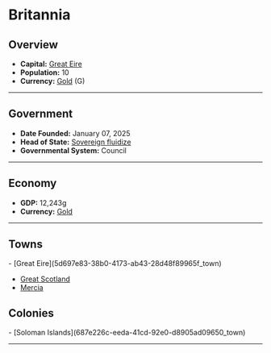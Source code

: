 <!--UNDEDITED FILE, remove this entire line if this file has been edited!-->
# <!--NAME-->Britannia<!--NAME-->

## Overview

- **Capital:** <!--CAPITAL_LINK-->[Great Eire](5d697e83-38b0-4173-ab43-28d48f89965f_town)<!--CAPITAL_LINK-->
- **Population:** <!--POPULATION-->10<!--POPULATION-->
- **Currency:** <!--CURRENCY_LINK-->[Gold](Gold_currency)<!--CURRENCY_LINK--> (<!--CURRENCY_ABV-->G<!--CURRENCY_ABV-->)

---

## Government

- **Date Founded:** <!--FOUNDED-->January 07, 2025<!--FOUNDED-->
- **Head of State:** <!--LEADER_TITLE_LINK-->[Sovereign fluidize](fluidize_user)<!--LEADER_TITLE_LINK-->
- **Governmental System:** <!--GOVERNMENT-->Council<!--GOVERNMENT-->

---

## Economy

- **GDP:** <!--GDP-->12,243g<!--GDP-->
- **Currency:** <!--CURRENCY_LINK-->[Gold](Gold_currency)<!--CURRENCY_LINK-->

---

## Towns

<!--TOWNS-->- [Great Eire](5d697e83-38b0-4173-ab43-28d48f89965f_town)
- [Great Scotland](e8a36ba8-c03d-4383-9eeb-99559e639f68_town)
- [Mercia](7b97286a-67ec-4855-a1a7-6fcf7065f6d4_town)<!--TOWNS-->

## Colonies

<!--COLONIES-->- [Soloman Islands](687e226c-eeda-41cd-92e0-d8905ad09650_town)<!--COLONIES-->

---